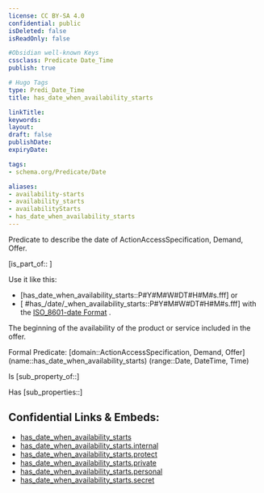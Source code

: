 ```yaml
---
license: CC BY-SA 4.0
confidential: public
isDeleted: false
isReadOnly: false

#Obsidian well-known Keys
cssclass: Predicate Date_Time
publish: true

# Hugo Tags
type: Predi_Date_Time
title: has_date_when_availability_starts

linkTitle: 
keywords: 
layout: 
draft: false
publishDate:
expiryDate: 

tags:
- schema.org/Predicate/Date

aliases:
- availability-starts
- availability_starts
- availabilityStarts
- has_date_when_availability_starts
---
```


Predicate to describe the date of ActionAccessSpecification, Demand, Offer.

[is_part_of:: ]

Use it like this: 
- [has_date_when_availability_starts::P#Y#M#W#DT#H#M#s.fff] or 
- [ #has_/date/_when_availability_starts::P#Y#M#W#DT#H#M#s.fff] with the [ISO_8601-date Format](../../../ISO/ISO_8601-Date_Time) .

The beginning of the availability of the product or service included in the offer.

Formal Predicate: 
[domain::ActionAccessSpecification, Demand, Offer]
(name::has_date_when_availability_starts)
(range::Date, DateTime, Time)

Is [sub_property_of::]

Has [sub_properties::]


## Confidential Links & Embeds: 
- [has_date_when_availability_starts](../../../../_public/schema.org/Predicate/Date_Times/has_date_when_availability_starts.md) 
- [has_date_when_availability_starts.internal](../../../../_internal/schema.org/Predicate/Date_Times/has_date_when_availability_starts.internal.md) 
- [has_date_when_availability_starts.protect](../../../../_protect/schema.org/Predicate/Date_Times/has_date_when_availability_starts.protect.md) 
- [has_date_when_availability_starts.private](../../../../_private/schema.org/Predicate/Date_Times/has_date_when_availability_starts.private.md) 
- [has_date_when_availability_starts.personal](../../../../_personal/schema.org/Predicate/Date_Times/has_date_when_availability_starts.personal.md) 
- [has_date_when_availability_starts.secret](../../../../_secret/schema.org/Predicate/Date_Times/has_date_when_availability_starts.secret.md) 
